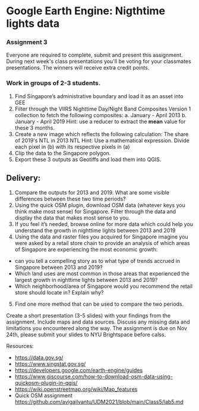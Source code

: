 # Google Earth Engine: Nigthtime lights data 

### Assignment 3 

Everyone are required to complete, submit and present this assignment. During next week's class presentations you'll be voting for your classmates presentations. The winners will receive extra credit points. 

### Work in groups of 2-3 students. 

1. Find Singapore’s administrative boundary and load it as an asset into GEE 
2. Filter through the VIIRS Nighttime Day/Night Band Composites Version 1 collection to fetch the following composites: 
    a. January - April 2013 
    b. January - April 2019
Hint: use a reducer to extract the **mean** value for these 3 months. 
3. Create a new image which reflects the following calculation: 
     The share of 2019's NTL in 2013 NTL
Hint: Use a mathematical expression. Divide each pixel in (b) with its respective pixels in (a)
4. Clip the data to the Singapore polygon.
5. Export these 3 outputs as Geotiffs and load them into QGIS. 

## Delivery:

1. Compare the outputs for 2013 and 2019. What are some visible differences between these two time periods? 
2. Using the quick OSM plugin, download OSM data (whatever keys you think make most sense) for Singapore. Filter through the data and display the data that makes most sense to you. 
3. If you feel it’s needed, browse online for more data which could help you understand the growth in nighttime lights between 2013 and 2019 
4. Using the data and raster files you acquired for Singapore imagine you were asked by a retail store chain to provide an analysis of which areas of Singapore are experiencing the most economic growth:
  * can you tell a compelling story as to what type of trends accrued in Singapore between 2013 and 2019? 
  * Which land uses are most common in those areas that experienced the largest growth in nighttime lights between 2013 and 2019?
  * Which neighborhood/area of Singapore would you recommend the retail store should locate in? Explain why?
5. Find one more method that can be used to compare the two periods.  


Create a short presentation (3-5 slides) with your findings from the assignment. Include maps and data sources. Discuss any missing data and limitations you encountered along the way. The assignment is due on Nov 24th, please submit your slides to NYU Brightspace before calss. 


Resources:
* https://data.gov.sg/
* https://www.singstat.gov.sg/
* https://developers.google.com/earth-engine/guides
* https://www.giscourse.com/how-to-download-osm-data-using-quickosm-plugin-in-qgis/
* https://wiki.openstreetmap.org/wiki/Map_features
* Quick OSM assignment https://github.com/avigailvantu/UDM2021/blob/main/Class5/lab5.md

